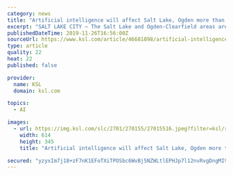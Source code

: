 ```yaml
---
category: news
title: "Artificial intelligence will affect Salt Lake, Ogden more than most areas in the nation, study shows"
excerpt: "SALT LAKE CITY — The Salt Lake and Ogden-Clearfield areas are among the top 10 regions in the United States that will be most affected by the rise of artificial intelligence, according to a study recently released by Washington D.C.-based research group ..."
publishedDateTime: 2019-11-26T16:56:00Z
sourceUrl: https://www.ksl.com/article/46681098/artificial-intelligence-will-affect-salt-lake-ogden-more-than-most-areas-in-the-nation-study-shows
type: article
quality: 22
heat: 22
published: false

provider:
  name: KSL
  domain: ksl.com

topics:
  - AI

images:
  - url: https://img.ksl.com/slc/2701/270155/27015516.jpeg?filter=ksl/responsive_story_lg
    width: 614
    height: 345
    title: "Artificial intelligence will affect Salt Lake, Ogden more than most areas in the nation, study shows"

secured: "yzyxIm7j18+zF7nK1EFoTXiTPOSbc6WvBj5NZWLtlEPHJp7l12nvRvgDngMI9+F1NTwCoPKl1xeFwvyazQfIgcBFzM5rSPQe9X6CzaekDRCD66G2/QkzVblUtGTLc7KBKMxu4//H1RaOLyKV+WhndAk9OIusxesKFHFcZrZfVyhAln7+AH6yDDdZ57bDLYMu+5vvu1j/DsCcMAvN0JsV6CbTVFcNszTN8oBhktTNOWOUc9/MbBqtD3XH1nk7XHNa2st8qFtii6Lv2PaZNHM2ng==;i6p2Q7dVozngMlP345LLkw=="
---
```



